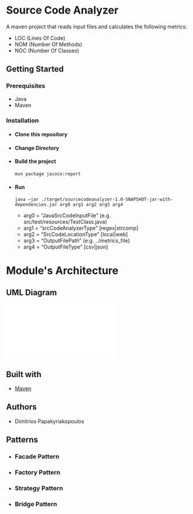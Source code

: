 # Source Code Analyzer
A maven project that reads input files and calculates the following metrics:

- LOC (Lines Of Code)
- NOM (Number Of Methods)
- NOC (Number Of Classes)

## Getting Started

### Prerequisites

- Java
- Maven

### Installation
- #### Clone this repository

- #### Change Directory
 
- #### Build the project
  ```mvn package jacoco:report```


- #### Run
  ```
  java –jar ./target/sourcecodeanalyzer-1.0-SNAPSHOT-jar-with-dependencies.jar arg0 arg1 arg2 arg3 arg4
  ```    
  - arg0 = “JavaSrcCodeInputFile” (e.g. src/test/resources/TestClass.java)  
  - arg1 = “srcCodeAnalyzerType” [regex|strcomp]  
  - arg2 = “SrcCodeLocationType” [local|web]  
  - arg3 = “OutputFilePath” (e.g. ../metrics_file)  
  - arg4 = “OutputFileType” [csv|json]


# Module's Architecture
## UML Diagram
![uml_diagram](/UML_diagram.pdf)


## Built with
- [Maven](https://maven.apache.org/)


## Authors
- Dimitrios Papakyriakopoulos

## Patterns
- ### Facade Pattern  
- ### Factory Pattern
- ### Strategy Pattern 
- ### Bridge Pattern
